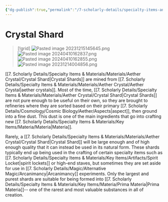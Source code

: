 ```yaml
---
{"dg-publish":true,"permalink":"/7-scholarly-details/specialty-items-and-materials/materials/aether-crystal/crystal-shard/","noteIcon":""}
---
```


# Crystal Shard 

>[!grid]
>![Pasted image 20231215145645.png](/img/user/x.%20Assets/Attachments/Pasted%20image%2020231215145645.png)
>![Pasted image 20240410162837.png](/img/user/x.%20Assets/Attachments/Pasted%20image%2020240410162837.png)
>![Pasted image 20240410162855.png](/img/user/x.%20Assets/Attachments/Pasted%20image%2020240410162855.png)
>![Pasted image 20231214004856.png](/img/user/x.%20Assets/Attachments/Pasted%20image%2020231214004856.png)

[[7. Scholarly Details/Specialty Items & Materials/Materials/Aether Crystal/Crystal Shard\|Crystal Shards]] are mined from [[7. Scholarly Details/Specialty Items & Materials/Materials/Aether Crystal/Aether Crystal\|aether crystals]]. Most of the time, [[7. Scholarly Details/Specialty Items & Materials/Materials/Aether Crystal/Crystal Shard\|Crystal Shards]] are not pure enough to be useful on their own, so they are brought to refineries where they are sorted based on their primary [[7. Scholarly Details/Cosmology/Cosmic Biology/Aether/Aspects\|aspect]], then ground into a fine dust. This dust is one of the main ingredients that go into crafting new [[7. Scholarly Details/Specialty Items & Materials/Key Items/Materia/Materia\|Materia]]. 

Rarely, a [[7. Scholarly Details/Specialty Items & Materials/Materials/Aether Crystal/Crystal Shard\|Crystal Shard]] will be large enough and of high enough quality that it can instead be used in its natural form. These shards typically end up being used in the crafting of certain specialty items such as [[7. Scholarly Details/Specialty Items & Materials/Key Items/Artifacts/Spirit Locket\|spirit lockets]] or high-end staves, but sometimes they are set aside for use in [[7. Scholarly Details/Magic/Alternative Magic/Arcanimancy\|Arcanimancy]] experiments. Only the largest and purest shards are suitable for being formed into [[7. Scholarly Details/Specialty Items & Materials/Key Items/Materia/Prima Materia\|Prima Materia]]-- one of the rarest and most valuable substances in all of creation. 